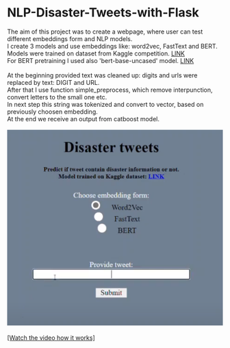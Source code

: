 # NLP-Disaster-Tweets-with-Flask

The aim of this project was to create a webpage, where user can test different embeddings form and NLP models.<br>
I create 3 models and use embeddings like: word2vec, FastText and BERT.<br>
Models were trained on dataset from Kaggle competition. <a href="https://www.kaggle.com/c/nlp-getting-started/data">LINK</a><br>
For BERT pretraining I used also 'bert-base-uncased' model. <a href="https://github.com/google-research/bert">LINK</a>
<br>
<br>
At the beginning provided text was cleaned up: digits and urls were replaced by text: DIGIT and URL. <br>
After that I use function simple_preprocess, which remove interpunction, convert letters to the small one etc. <br>
In next step this string was tokenized and convert to vector, based on previously choosen embedding. <br>
At the end we receive an output from catboost model. <br>
<br>
![This is an image](images/dt.PNG) <br><br>
[[Watch the video how it works]](https://www.youtube.com/watch?v=wYNPKVg1rhE)
